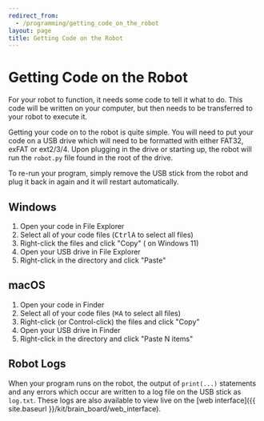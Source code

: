 ```yaml
---
redirect_from:
  - /programming/getting_code_on_the_robot
layout: page
title: Getting Code on the Robot
---
```


# Getting Code on the Robot

For your robot to function, it needs some code to tell it what to do.
This code will be written on your computer, but then needs to be transferred to your robot to execute it.

Getting your code on to the robot is quite simple.
You will need to put your code on a USB drive which will need to be formatted with either FAT32, exFAT or ext2/3/4.
Upon plugging in the drive or starting up, the robot will run the `robot.py` file found in the root of the drive.

To re-run your program, simply remove the USB stick from the robot and plug it back in again and it will restart automatically.


## Windows

1. Open your code in File Explorer
2. Select all of your code files (<kbd>Ctrl</kbd><kbd>A</kbd> to select all files)
3. Right-click the files and click "Copy" <span aria-hidden="true">(<i class="fa-regular fa-copy"></i> on Windows 11)</span>
4. Open your USB drive in File Explorer
5. Right-click in the directory and click "Paste"


## macOS

1. Open your code in Finder
2. Select all of your code files (<kbd>⌘</kbd><kbd>A</kbd> to select all files)
3. Right-click (or Control-click) the files and click "Copy"
4. Open your USB drive in Finder
5. Right-click in the directory and click "Paste N items"


## Robot Logs

When your program runs on the robot, the output of `print(...)` statements and any errors which occur are written to a log file on the USB stick as `log.txt`.
These logs are also available to view live on the [web interface]({{ site.baseurl }}/kit/brain_board/web_interface).
